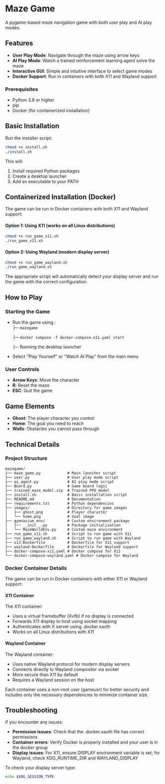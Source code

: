# Maze Game

A pygame-based maze navigation game with both user play and AI play modes.

## Features

- **User Play Mode**: Navigate through the maze using arrow keys
- **AI Play Mode**: Watch a trained reinforcement learning agent solve the maze
- **Interactive GUI**: Simple and intuitive interface to select game modes
- **Docker Support**: Run in containers with both X11 and Wayland support

<!-- ## Installation -->

### Prerequisites

- Python 3.8 or higher
- pip
- Docker (for containerized installation)

## Basic Installation

Run the installer script:

```bash
chmod +x install.sh
./install.sh
```

This will:
1. Install required Python packages
2. Create a desktop launcher
3. Add an executable to your PATH

## Containerized Installation (Docker)

The game can be run in Docker containers with both X11 and Wayland support:

#### Option 1: Using X11 (works on all Linux distributions)

```bash
chmod +x run_game_x11.sh
./run_game_x11.sh
```

#### Option 2: Using Wayland (modern display server)

```bash
chmod +x run_game_wayland.sh
./run_game_wayland.sh
```

The appropriate script will automatically detect your display server and run the game with the correct configuration.

## How to Play

### Starting the Game
- Run the game using :  
├─ ```mazegame```

   ├─ ```docker compose -f docker-compose-x11.yaml start```
     

   ├─ Running the desktop launcher 
    


   
- Select "Play Yourself" or "Watch AI Play" from the main menu

### User Controls
- **Arrow Keys**: Move the character
- **R**: Reset the maze
- **ESC**: Quit the game

## Game Elements

- **Ghost**: The player character you control
- **Home**: The goal you need to reach
- **Walls**: Obstacles you cannot pass through

## Technical Details

### Project Structure

```
mazegame/
├── maze_game.py            # Main launcher script
├── user.py                 # User play mode script
├── ai_agent.py             # AI play mode script
├── Board.py                # Game board logic
├── trained_maze_model.zip  # Trained PPO model
├── install.sh              # Basic installation script
├── README.md               # Documentation
├── requirements.txt        # Python dependencies
├── images/                 # Directory for game images
│   ├── ghost.png           # Player character
│   └── home.png            # Goal image
├── gymnasium_env/          # Custom environment package
│   ├── __init__.py         # Package initialization
│   └── MazeWorldEnv.py     # Custom maze environment
├── run_game_x11.sh         # Script to run game with X11
├── run_game_wayland.sh     # Script to run game with Wayland
├── x11-Dockerfile          # Dockerfile for X11 support
├── wayland-Dockerfile      # Dockerfile for Wayland support
├── docker-compose-x11.yaml # Docker compose for X11
└── docker-compose-wayland.yaml # Docker compose for Wayland
```

### Docker Container Details

The game can be run in Docker containers with either X11 or Wayland support:

#### X11 Container

The X11 container:
- Uses a virtual framebuffer (Xvfb) if no display is connected
- Forwards X11 display to host using socket mapping
- Authenticates with X server using .docker.xauth
- Works on all Linux distributions with X11

#### Wayland Container

The Wayland container:
- Uses native Wayland protocol for modern display servers
- Connects directly to Wayland compositor via socket
- More secure than X11 by default
- Requires a Wayland session on the host

Each container uses a non-root user (gameusr) for better security and includes only the necessary dependencies to minimize container size.

<!-- ### Built With

- Pygame - Game framework
- Gymnasium - Reinforcement learning environment
- Stable Baselines 3 - Deep reinforcement learning implementation
- Docker - Containerization platform -->

## Troubleshooting

If you encounter any issues:

- **Permission issues**: Check that the .docker.xauth file has correct permissions
- **Container errors**: Verify Docker is properly installed and your user is in the docker group
- **Display issues**: For X11, ensure DISPLAY environment variable is set; for Wayland, check XDG_RUNTIME_DIR and WAYLAND_DISPLAY

To check your display server type:
```bash
echo $XDG_SESSION_TYPE
```

